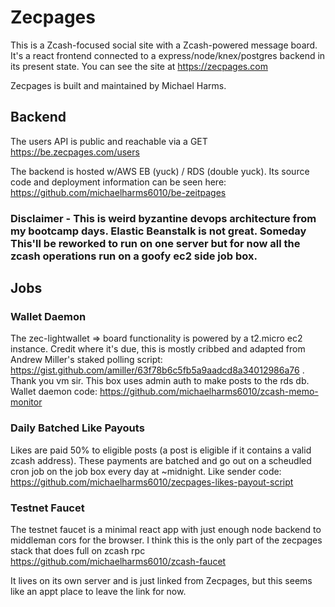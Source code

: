 # Zecpages

This is a Zcash-focused social site with a Zcash-powered message board. It's a react frontend connected to a express/node/knex/postgres backend in its present state. You can see the site at https://zecpages.com

Zecpages is built and maintained by Michael Harms. 

## Backend

The users API is public and reachable via a GET https://be.zecpages.com/users

The backend is hosted w/AWS EB (yuck) / RDS (double yuck). Its source code and deployment information can be seen here: https://github.com/michaelharms6010/be-zeitpages

### Disclaimer - This is weird byzantine devops architecture from my bootcamp days. Elastic Beanstalk is not great. Someday This'll be reworked to run on one server but for now all the zcash operations run on a goofy ec2 side job box.

## Jobs

### Wallet Daemon

The zec-lightwallet => board functionality is powered by a t2.micro ec2 instance. Credit where it's due, this is mostly cribbed and adapted from Andrew Miller's staked polling script: https://gist.github.com/amiller/63f78b6c5fb5a9aadcd8a34012986a76 . Thank you vm sir. This box uses admin auth to make posts to the rds db.
Wallet daemon code: https://github.com/michaelharms6010/zcash-memo-monitor 

### Daily Batched Like Payouts

Likes are paid 50% to eligible posts (a post is eligible if it contains a valid zcash address). These payments are batched and go out on a scheudled cron job on the job box every day at ~midnight. 
Like sender code: https://github.com/michaelharms6010/zecpages-likes-payout-script

### Testnet Faucet

The testnet faucet is a minimal react app with just enough node backend to middleman cors for the browser. I think this is the only part of the zecpages stack that does full on zcash rpc https://github.com/michaelharms6010/zcash-faucet

It lives on its own server and is just linked from Zecpages, but this seems like an appt place to leave the link for now.
